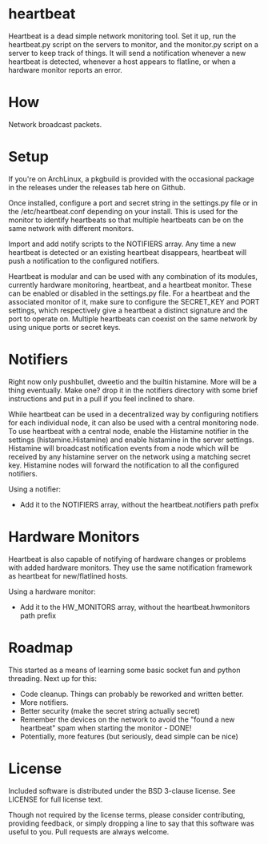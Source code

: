 heartbeat
============
Heartbeat is a dead simple network monitoring tool. Set it up, run the
heartbeat.py script on the servers to monitor, and the monitor.py script on
a server to keep track of things. It will send a notification whenever a new
heartbeat is detected, whenever a host appears to flatline, or when a
hardware monitor reports an error.

How
============
Network broadcast packets.

Setup
============
If you're on ArchLinux, a pkgbuild is provided with the occasional package
in the releases under the releases tab here on Github.

Once installed, configure a port and secret string in the settings.py file or
in the /etc/heartbeat.conf depending on your install. This is used
for the monitor to identify heartbeats so that multiple heartbeats can be
on the same network with different monitors.

Import and add notify scripts to the NOTIFIERS array. Any time a new heartbeat
is detected or an existing heartbeat disappears, heartbeat will push a
notification to the configured notifiers.

Heartbeat is modular and can be used with any combination of its modules,
currently hardware monitoring, heartbeat, and a heartbeat monitor. These can
be enabled or disabled in the settings.py file. For a heartbeat and the
associated monitor of it, make sure to configure the SECRET_KEY and PORT
settings, which respectively give a heartbeat a distinct signature and the
port to operate on. Multiple heartbeats can coexist on the same network
by using unique ports or secret keys.

Notifiers
============
Right now only pushbullet, dweetio and the builtin histamine. More will be a
thing eventually. Make one? drop it in the notifiers directory with some brief
instructions and put in a pull if you feel inclined to share.

While heartbeat can be used in a decentralized way by configuring notifiers
for each individual node, it can also be used with a central monitoring node.
To use heartbeat with a central node, enable the Histamine notifier in
the settings (histamine.Histamine) and enable histamine in the server settings.
Histamine will broadcast notification events from a node which will be
received by any histamine server on the network using a matching secret key.
Histamine nodes will forward the notification to all the configured notifiers.

Using a notifier:
* Add it to the NOTIFIERS array, without the heartbeat.notifiers path prefix

Hardware Monitors
============
Heartbeat is also capable of notifying of hardware changes or problems with
added hardware monitors. They use the same notification framework as
heartbeat for new/flatlined hosts.

Using a hardware monitor:
* Add it to the HW_MONITORS array, without the heartbeat.hwmonitors path prefix

Roadmap
============
This started as a means of learning some basic socket fun and python threading.
Next up for this:

- Code cleanup. Things can probably be reworked and written better.
- More notifiers.
- Better security (make the secret string actually secret)
- Remember the devices on the network to avoid the "found a new heartbeat" spam
 when starting the monitor - DONE!
- Potentially, more features (but seriously, dead simple can be nice)

License
============
Included software is distributed under the BSD 3-clause license. See LICENSE
for full license text.

Though not required by the license terms, please consider contributing,
providing feedback, or simply dropping a line to say that this software was
useful to you. Pull requests are always welcome.

